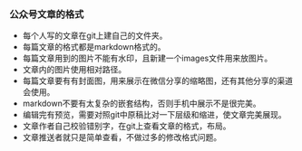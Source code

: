 ### 公众号文章的格式
- 每个人写的文章在git上建自己的文件夹。
- 每篇文章的格式都是markdown格式的。
- 每篇文章用到的图片不能有水印，且新建一个images文件用来放图片。
- 文章内的图片使用相对路径。
- 每篇文章要有有封面图，用来展示在微信分享的缩略图，还有其他分享的渠道会使用。
- markdown不要有太复杂的嵌套结构，否则手机中展示不是很完美。
- 编辑完有预览，需要对照git中原稿比对一下层级和缩进，使文章完美展现。
- 文章作者自己校验错别字，在git上查看文章的格式，布局。
- 文章推送者就只是简单查看，不做过多的修改格式问题。
